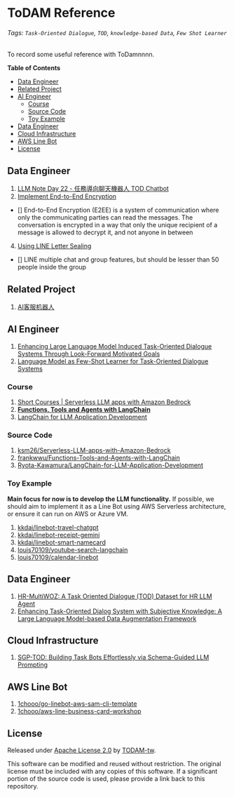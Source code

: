 # ToDAM Reference <!-- omit in toc -->

###### Tags: `Task-Oriented Dialogue`, `TOD`, `knowledge-based Data`, `Few Shot Learner`    <!-- omit in toc -->

To record some useful reference with ToDamnnnn.

**Table of Contents**
- [Data Engineer](#data-engineer)
- [Related Project](#related-project)
- [AI Engineer](#ai-engineer)
  - [Course](#course)
  - [Source Code](#source-code)
  - [Toy Example](#toy-example)
- [Data Engineer](#data-engineer-1)
- [Cloud Infrastructure](#cloud-infrastructure)
- [AWS Line Bot](#aws-line-bot)
- [License](#license)


## Data Engineer

1. [LLM Note Day 22 - 任務導向聊天機器人 TOD Chatbot](https://ithelp.ithome.com.tw/articles/10334859)
2. [Implement End-to-End Encryption](https://onlinelibrary.wiley.com/doi/full/10.1002/cpe.6426)
- [] End-to-End Encryption (E2EE) is a system of communication where only the communicating parties can read the messages. The conversation is encrypted in a way that only the unique recipient of a message is allowed to decrypt it, and not anyone in between
4. [Using LINE Letter Sealing](https://guide.line.me/en/line-privacy.html)
- [] LINE multiple chat and group features, but should be lesser than 50 people inside the group


## Related Project

1. [AI客服机器人](https://moyincloud.com/product/robot)


## AI Engineer

1. [Enhancing Large Language Model Induced Task-Oriented Dialogue Systems Through Look-Forward Motivated Goals](https://arxiv.org/abs/2309.08949)
2. [Language Model as Few-Shot Learner for Task-Oriented Dialogue Systems](https://medium.com/@madottoandrea/language-model-as-few-shot-learner-for-task-oriented-dialogue-systems-db4765796744)

### Course

1. [Short Courses | Serverless LLM apps with Amazon Bedrock](https://www.deeplearning.ai/short-courses/serverless-llm-apps-amazon-bedrock/)
2. **[Functions, Tools and Agents with LangChain](https://learn.deeplearning.ai/courses/functions-tools-agents-langchain/)**
3. [LangChain for LLM Application Development](https://www.deeplearning.ai/short-courses/langchain-for-llm-application-development/)

### Source Code

1. [ksm26/Serverless-LLM-apps-with-Amazon-Bedrock](https://github.com/ksm26/Serverless-LLM-apps-with-Amazon-Bedrock)
2. [frankwwu/Functions-Tools-and-Agents-with-LangChain](https://github.com/frankwwu/Functions-Tools-and-Agents-with-LangChain)
3. [Ryota-Kawamura/LangChain-for-LLM-Application-Development](https://github.com/Ryota-Kawamura/LangChain-for-LLM-Application-Development)

### Toy Example

**Main focus for now is to develop the LLM functionality.** If possible, we should aim to implement it as a Line Bot using AWS Serverless architecture, or ensure it can run on AWS or Azure VM.
1. [kkdai/linebot-travel-chatgpt](https://github.com/kkdai/linebot-travel-chatgpt)
2. [kkdai/linebot-receipt-gemini](https://github.com/kkdai/linebot-receipt-gemini)
3. [kkdai/linebot-smart-namecard](https://github.com/kkdai/linebot-smart-namecard)
4. [louis70109/youtube-search-langchain](https://github.com/louis70109/youtube-search-langchain)
5. [louis70109/calendar-linebot](https://github.com/louis70109/calendar-linebot)

## Data Engineer

1. [HR-MultiWOZ: A Task Oriented Dialogue (TOD) Dataset for HR LLM Agent](https://aclanthology.org/2024.nlp4hr-1.5.pdf)
2. [Enhancing Task-Oriented Dialog System with Subjective Knowledge: A Large Language Model-based Data Augmentation Framework](https://aclanthology.org/2023.dstc-1.18.pdf)

## Cloud Infrastructure

1. [SGP-TOD: Building Task Bots Effortlessly via Schema-Guided LLM Prompting](https://ar5iv.labs.arxiv.org/html/2305.09067)

## AWS Line Bot

1. [1chooo/go-linebot-aws-sam-cli-template](https://github.com/1chooo/go-linebot-aws-sam-cli-template)
2. [1chooo/aws-line-business-card-workshop](https://github.com/1chooo/aws-line-business-card-workshop)

## License
Released under [Apache License 2.0](./LICENSE) by [TODAM-tw](https://github.com/TODAM-tw).

This software can be modified and reused without restriction.
The original license must be included with any copies of this software.
If a significant portion of the source code is used, please provide a link back to this repository.
